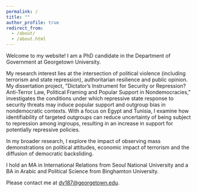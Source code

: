 ```yaml
---
permalink: /
title: ""
author_profile: true
redirect_from: 
  - /about/
  - /about.html
---
```


Welcome to my website! I am a PhD candidate in the Department of Government at Georgetown University. 

My research interest lies at the intersection of political violence (including terrorism and state repression), authoritarian resilience and public opinion. My dissertation project, "Dictator’s Instrument for Security or Repression? Anti-Terror Law, Political Framing and Popular Support in Nondemocracies," investigates the conditions under which repressive state response to security threats may induce popular support and outgroup bias in nondemocratic contexts. With a focus on Egypt and Tunisia, I examine how identifiability of targeted outgroups can reduce uncertainty of being subject to repression among ingroups, resulting in an increase in support for potentially repressive policies. 

In my broader research, I explore the impact of observing mass demonstrations on political attitudes, economic impact of terrorism and the diffusion of democratic backsliding.

I hold an MA in International Relations from Seoul National University and a BA in Arabic and Political Science from Binghamton University.

Please contact me at [dy187@georgetown.edu](dy187@georgetown.edu).
